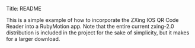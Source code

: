 Title: README

This is a simple example of how to incorporate the ZXing IOS QR Code Reader into a RubyMotion app.  Note that the entire current zxing-2.0 distribution is included in the project for the sake of simplicity, but it makes for a larger download.
